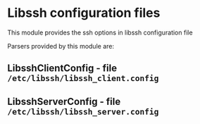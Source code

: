Libssh configuration files
==========================

This module provides the ssh options in libssh configuration file

Parsers provided by this module are:

LibsshClientConfig - file ``/etc/libssh/libssh_client.config``
--------------------------------------------------------------

LibsshServerConfig - file ``/etc/libssh/libssh_server.config``
--------------------------------------------------------------